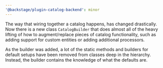 ```yaml
---
'@backstage/plugin-catalog-backend': minor
---
```


The way that wiring together a catalog happens, has changed drastically. Now
there is a new class `CatalogBuilder` that does almost all of the heavy lifting
of how to augment/replace pieces of catalog functionality, such as adding
support for custom entities or adding additional processors.

As the builder was added, a lot of the static methods and builders for default
setups have been removed from classes deep in the hierarchy. Instead, the
builder contains the knowledge of what the defaults are.
